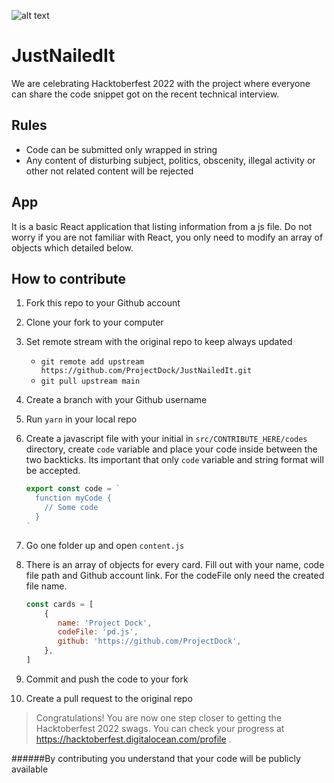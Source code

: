 ![alt text](src/assets/images/hacktoberfest_logo.png)
# JustNailedIt
We are celebrating Hacktoberfest 2022 with the project where everyone can share the code snippet got on the recent technical interview.

## Rules
- Code can be submitted only wrapped in string
- Any content of disturbing subject, politics, obscenity, illegal activity or other not related content will be rejected

## App
It is a basic React application that listing information from a js file. Do not worry if you are not familiar with React, you only need to modify an array of objects which detailed below.

## How to contribute

1. Fork this repo to your Github account

2. Clone your fork to your computer

3. Set remote stream with the original repo to keep always updated

    - `git remote add upstream https://github.com/ProjectDock/JustNailedIt.git`
    - `git pull upstream main`

4. Create a branch with your Github username

5. Run `yarn` in your local repo

6. Create a javascript file with your initial in `src/CONTRIBUTE_HERE/codes` directory, create `code` variable and place your code inside between the two backticks. Its important that only `code` variable and string format will be accepted.

    ```js
    export const code = `
      function myCode {
        // Some code
      }
    `
    ```
7. Go one folder up and open `content.js`

8. There is an array of objects for every card. Fill out with your name, code file path and Github account link. For the codeFile only need the created file name.

   ```js
   const cards = [
       {
          name: 'Project Dock',
          codeFile: 'pd.js',
          github: 'https://github.com/ProjectDock',
       },
   ]
   ```

9. Commit and push the code to your fork

10. Create a pull request to the original repo


> Congratulations! You are now one step closer to getting the Hacktoberfest 2022 swags. You can check your progress at <https://hacktoberfest.digitalocean.com/profile> .

######By contributing you understand that your code will be publicly available
